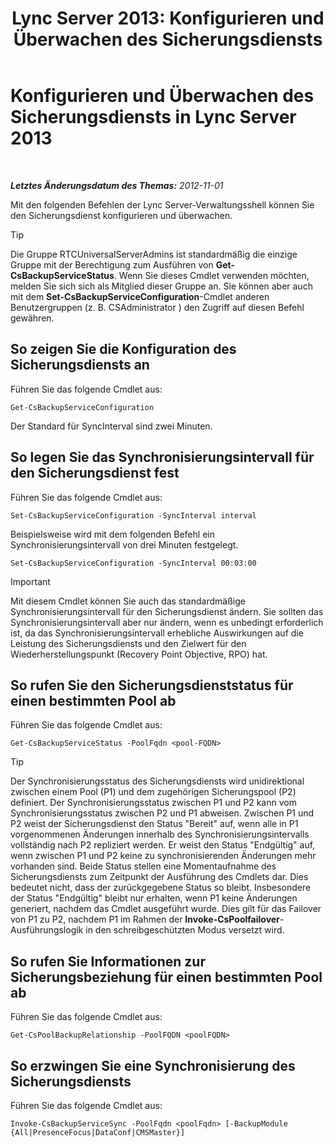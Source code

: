 ﻿---
title: 'Lync Server 2013: Konfigurieren und Überwachen des Sicherungsdiensts'
TOCTitle: Konfigurieren und Überwachen des Sicherungsdiensts
ms:assetid: c608280e-a7d1-4ae0-a75c-da6b524752fa
ms:mtpsurl: https://technet.microsoft.com/de-de/library/JJ205252(v=OCS.15)
ms:contentKeyID: 49295352
ms.date: 05/19/2016
mtps_version: v=OCS.15
ms.translationtype: HT
---

# Konfigurieren und Überwachen des Sicherungsdiensts in Lync Server 2013

 

_**Letztes Änderungsdatum des Themas:** 2012-11-01_

Mit den folgenden Befehlen der Lync Server-Verwaltungsshell können Sie den Sicherungsdienst konfigurieren und überwachen.


> [!TIP]
> Die Gruppe RTCUniversalServerAdmins ist standardmäßig die einzige Gruppe mit der Berechtigung zum Ausführen von <STRONG>Get-CsBackupServiceStatus</STRONG>. Wenn Sie dieses Cmdlet verwenden möchten, melden Sie sich sich als Mitglied dieser Gruppe an. Sie können aber auch mit dem <STRONG>Set-CsBackupServiceConfiguration</STRONG>-Cmdlet anderen Benutzergruppen (z.&nbsp;B. CSAdministrator ) den Zugriff auf diesen Befehl gewähren.



## So zeigen Sie die Konfiguration des Sicherungsdiensts an

Führen Sie das folgende Cmdlet aus:

    Get-CsBackupServiceConfiguration

Der Standard für SyncInterval sind zwei Minuten.

## So legen Sie das Synchronisierungsintervall für den Sicherungsdienst fest

Führen Sie das folgende Cmdlet aus:

    Set-CsBackupServiceConfiguration -SyncInterval interval

Beispielsweise wird mit dem folgenden Befehl ein Synchronisierungsintervall von drei Minuten festgelegt.

    Set-CsBackupServiceConfiguration -SyncInterval 00:03:00


> [!IMPORTANT]
> Mit diesem Cmdlet können Sie auch das standardmäßige Synchronisierungsintervall für den Sicherungsdienst ändern. Sie sollten das Synchronisierungsintervall aber nur ändern, wenn es unbedingt erforderlich ist, da das Synchronisierungsintervall erhebliche Auswirkungen auf die Leistung des Sicherungsdiensts und den Zielwert für den Wiederherstellungspunkt (Recovery Point Objective, RPO) hat.



## So rufen Sie den Sicherungsdienststatus für einen bestimmten Pool ab

Führen Sie das folgende Cmdlet aus:

    Get-CsBackupServiceStatus -PoolFqdn <pool-FQDN>


> [!TIP]
> Der Synchronisierungsstatus des Sicherungsdiensts wird unidirektional zwischen einem Pool (P1) und dem zugehörigen Sicherungspool (P2) definiert. Der Synchronisierungsstatus zwischen P1 und P2 kann vom Synchronisierungsstatus zwischen P2 und P1 abweisen. Zwischen P1 und P2 weist der Sicherungsdienst den Status "Bereit" auf, wenn alle in P1 vorgenommenen Änderungen innerhalb des Synchronisierungsintervalls vollständig nach P2 repliziert werden. Er weist den Status "Endgültig" auf, wenn zwischen P1 und P2 keine zu synchronisierenden Änderungen mehr vorhanden sind. Beide Status stellen eine Momentaufnahme des Sicherungsdiensts zum Zeitpunkt der Ausführung des Cmdlets dar. Dies bedeutet nicht, dass der zurückgegebene Status so bleibt. Insbesondere der Status "Endgültig" bleibt nur erhalten, wenn P1 keine Änderungen generiert, nachdem das Cmdlet ausgeführt wurde. Dies gilt für das Failover von P1 zu P2, nachdem P1 im Rahmen der <STRONG>Invoke-CsPoolfailover</STRONG>-Ausführungslogik in den schreibgeschützten Modus versetzt wird.



## So rufen Sie Informationen zur Sicherungsbeziehung für einen bestimmten Pool ab

Führen Sie das folgende Cmdlet aus:

    Get-CsPoolBackupRelationship -PoolFQDN <poolFQDN>

## So erzwingen Sie eine Synchronisierung des Sicherungsdiensts

Führen Sie das folgende Cmdlet aus:

    Invoke-CsBackupServiceSync -PoolFqdn <poolFqdn> [-BackupModule  {All|PresenceFocus|DataConf|CMSMaster}]

